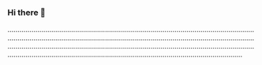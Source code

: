 ### Hi there 👋

..........................................................................................................................................................................................................................................................................................................................................................................................................................................................................................................